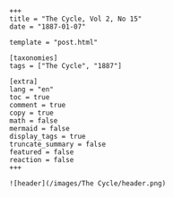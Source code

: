 
    +++
    title = "The Cycle, Vol 2, No 15"
    date = "1887-01-07"

    template = "post.html"

    [taxonomies]
    tags = ["The Cycle", "1887"]

    [extra]
    lang = "en"
    toc = true
    comment = true
    copy = true
    math = false
    mermaid = false
    display_tags = true
    truncate_summary = false
    featured = false
    reaction = false
    +++

    ![header](/images/The Cycle/header.png)

    